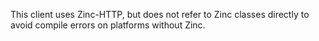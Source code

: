 This client uses Zinc-HTTP, but does not refer to Zinc classes directly to avoid compile errors on platforms without Zinc.